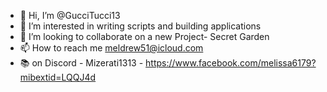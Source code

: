 - 👋 Hi, I’m @GucciTucci13
- 👀 I’m interested in writing scripts and building applications 
- 💞️ I’m looking to collaborate on a new Project- Secret Garden
- 📫 How to reach me meldrew51@icloud.com
- 📚 on Discord - Mizerati1313 - https://www.facebook.com/melissa6179?mibextid=LQQJ4d


<!---
GucciTucci13/GucciTucci13 is a ✨ special ✨ repository because its `README.md` (this file) appears on your GitHub profile.
You can click the Preview link to take a look at your changes.
--->
